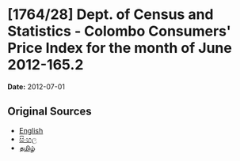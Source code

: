 # [1764/28] Dept. of Census and Statistics - Colombo Consumers' Price Index for the month of June 2012-165.2

**Date:** 2012-07-01

## Original Sources

- [English](https://documents.gov.lk/view/extra-gazettes/2012/7/1764-28_E.pdf)
- [සිංහල](https://documents.gov.lk/view/extra-gazettes/2012/7/1764-28_S.pdf)
- [தமிழ்](https://documents.gov.lk/view/extra-gazettes/2012/7/1764-28_T.pdf)
